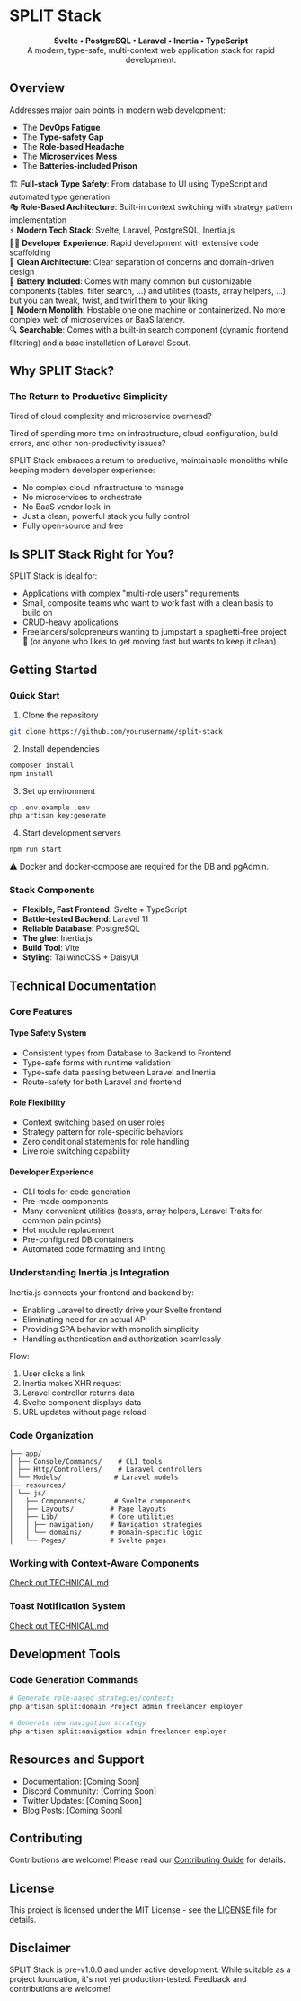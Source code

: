 # SPLIT Stack

<p align="center">
  <strong>Svelte • PostgreSQL • Laravel • Inertia • TypeScript</strong><br>
  A modern, type-safe, multi-context web application stack for rapid development.
</p>

## Overview

Addresses major pain points in modern web development:
- The **DevOps Fatigue**
- The **Type-safety Gap**
- The **Role-based Headache**
- The **Microservices Mess**
- The **Batteries-included Prison**

🏗️ **Full-stack Type Safety**: From database to UI using TypeScript and automated type generation  
🎭 **Role-Based Architecture**: Built-in context switching with strategy pattern implementation  
⚡ **Modern Tech Stack**: Svelte, Laravel, PostgreSQL, Inertia.js  
🏃‍♂️ **Developer Experience**: Rapid development with extensive code scaffolding  
🎨 **Clean Architecture**: Clear separation of concerns and domain-driven design  
🔋 **Battery Included**: Comes with many common but customizable components (tables, filter search, ...) and utilities (toasts, array helpers, ...) but you can tweak, twist, and twirl them to your liking   
💎 **Modern Monolith**: Hostable one one machine or containerized. No more complex web of microservices or BaaS latency.  
🔍 **Searchable**: Comes with a built-in search component (dynamic frontend filtering) and a base installation of Laravel Scout.  

## Why SPLIT Stack?

### The Return to Productive Simplicity

Tired of cloud complexity and microservice overhead? 

Tired of spending more time on infrastructure, cloud configuration, build errors, and other non-productivity issues?

SPLIT Stack embraces a return to productive, maintainable monoliths while keeping modern developer experience:

- No complex cloud infrastructure to manage
- No microservices to orchestrate
- No BaaS vendor lock-in
- Just a clean, powerful stack you fully control
- Fully open-source and free

## Is SPLIT Stack Right for You?

SPLIT Stack is ideal for:
- Applications with complex "multi-role users" requirements
- Small, composite teams who want to work fast with a clean basis to build on
- CRUD-heavy applications
- Freelancers/solopreneurs wanting to jumpstart a spaghetti-free project 🍝
(or anyone who likes to get moving fast but wants to keep it clean)

## Getting Started

### Quick Start

1. Clone the repository
```bash
git clone https://github.com/yourusername/split-stack
```

2. Install dependencies
```bash
composer install
npm install
```

3. Set up environment
```bash
cp .env.example .env
php artisan key:generate
```

4. Start development servers
```bash
npm run start
```

⚠️ Docker and docker-compose are required for the DB and pgAdmin.

### Stack Components

- **Flexible, Fast Frontend**: Svelte + TypeScript
- **Battle-tested Backend**: Laravel 11
- **Reliable Database**: PostgreSQL
- **The glue**: Inertia.js
- **Build Tool**: Vite
- **Styling**: TailwindCSS + DaisyUI

## Technical Documentation

### Core Features

#### Type Safety System
- Consistent types from Database to Backend to Frontend
- Type-safe forms with runtime validation
- Type-safe data passing between Laravel and Inertia
- Route-safety for both Laravel and frontend

#### Role Flexibility
- Context switching based on user roles
- Strategy pattern for role-specific behaviors
- Zero conditional statements for role handling
- Live role switching capability

#### Developer Experience
- CLI tools for code generation
- Pre-made components
- Many convenient utilities (toasts, array helpers, Laravel Traits for common pain points)
- Hot module replacement
- Pre-configured DB containers
- Automated code formatting and linting

### Understanding Inertia.js Integration

Inertia.js connects your frontend and backend by:
- Enabling Laravel to directly drive your Svelte frontend
- Eliminating need for an actual API
- Providing SPA behavior with monolith simplicity
- Handling authentication and authorization seamlessly

Flow:
1. User clicks a link
2. Inertia makes XHR request
3. Laravel controller returns data
4. Svelte component displays data
5. URL updates without page reload

### Code Organization

```
├── app/
│ ├── Console/Commands/    # CLI tools
│ ├── Http/Controllers/    # Laravel controllers
│ └── Models/             # Laravel models
├── resources/
│ └── js/
│   ├── Components/       # Svelte components
│   ├── Layouts/         # Page layouts
│   ├── Lib/             # Core utilities
│   │ ├── navigation/    # Navigation strategies
│   │ └── domains/       # Domain-specific logic
│   └── Pages/           # Svelte pages
```

### Working with Context-Aware Components

[Check out TECHNICAL.md](TECHNICAL.md)

### Toast Notification System

[Check out TECHNICAL.md](TECHNICAL.md)

## Development Tools

### Code Generation Commands

```bash
# Generate role-based strategies/contexts
php artisan split:domain Project admin freelancer employer

# Generate new navigation strategy
php artisan split:navigation admin freelancer employer
```

## Resources and Support

- Documentation: [Coming Soon]
- Discord Community: [Coming Soon]
- Twitter Updates: [Coming Soon]
- Blog Posts: [Coming Soon]

## Contributing

Contributions are welcome! Please read our [Contributing Guide](CONTRIBUTING.md) for details.

## License

This project is licensed under the MIT License - see the [LICENSE](LICENSE) file for details.

## Disclaimer

SPLIT Stack is pre-v1.0.0 and under active development. While suitable as a project foundation, it's not yet production-tested. Feedback and contributions are welcome!